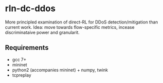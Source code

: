 # rln-dc-ddos
More principled examination of direct-RL for DDoS detection/mitigation than current work.
Idea: move towards flow-specific metrics, incease discriminataive power and granularit.

## Requirements
* gcc 7+
* mininet
* python2 (accompanies mininet) + numpy, twink
* tcpreplay
